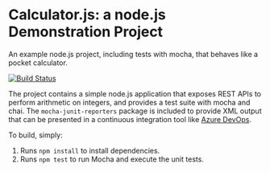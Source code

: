 Calculator.js: a node.js Demonstration Project
==============================================
An example node.js project, including tests with mocha, that behaves like
a pocket calculator.

[![Build Status](https://dev.azure.com/harishkantabathina0222/Integrating%20External%20Source%20Control%20with%20Azure%20Pipelines/_apis/build/status/harishkantabathina.calculator?branchName=master)](https://dev.azure.com/harishkantabathina0222/Integrating%20External%20Source%20Control%20with%20Azure%20Pipelines/_build/latest?definitionId=62&branchName=master)

The project contains a simple node.js application that exposes REST APIs
to perform arithmetic on integers, and provides a test suite with mocha
and chai.  The `mocha-junit-reporters` package is included to provide XML
output that can be presented in a continuous integration tool like
[Azure DevOps](https://azure.com/devops).

To build, simply:

1. Runs `npm install` to install dependencies.
2. Runs `npm test` to run Mocha and execute the unit tests.

